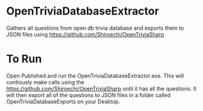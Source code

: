 # OpenTriviaDatabaseExtractor
Gathers all questions from open db trivia database and exports them to JSON files using https://github.com/Shiroechi/OpenTriviaSharp

# To Run
Open Published and run the OpenTriviaDatabaseExtractor.exe. This will contiously make calls using the https://github.com/Shiroechi/OpenTriviaSharp until it has all the questions. It will then export all of the questions to JSON files in a folder called OpenTriviaDatabaseExports on your Desktop.
